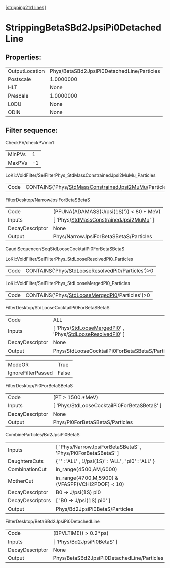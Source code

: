[[stripping21r1 lines]](./stripping21r1-index)

# StrippingBetaSBd2JpsiPi0DetachedLine

## Properties:

|                |                                            |
|----------------|--------------------------------------------|
| OutputLocation | Phys/BetaSBd2JpsiPi0DetachedLine/Particles |
| Postscale      | 1.0000000                                  |
| HLT            | None                                       |
| Prescale       | 1.0000000                                  |
| L0DU           | None                                       |
| ODIN           | None                                       |

## Filter sequence:

CheckPV/checkPVmin1

|        |     |
|--------|-----|
| MinPVs | 1   |
| MaxPVs | -1  |

LoKi::VoidFilter/SelFilterPhys_StdMassConstrainedJpsi2MuMu_Particles

|      |                                                                                                                          |
|------|--------------------------------------------------------------------------------------------------------------------------|
| Code | CONTAINS('Phys/[StdMassConstrainedJpsi2MuMu](./stripping21r1-commonparticles-stdmassconstrainedjpsi2mumu)/Particles')\>0 |

FilterDesktop/NarrowJpsiForBetaSBetaS

|                 |                                                                                                         |
|-----------------|---------------------------------------------------------------------------------------------------------|
| Code            | (PFUNA(ADAMASS('J/psi(1S)')) \< 80 \* MeV)                                                              |
| Inputs          | [ 'Phys/[StdMassConstrainedJpsi2MuMu](./stripping21r1-commonparticles-stdmassconstrainedjpsi2mumu)' ] |
| DecayDescriptor | None                                                                                                    |
| Output          | Phys/NarrowJpsiForBetaSBetaS/Particles                                                                  |

GaudiSequencer/SeqStdLooseCocktailPi0ForBetaSBetaS

LoKi::VoidFilter/SelFilterPhys_StdLooseResolvedPi0_Particles

|      |                                                                                                          |
|------|----------------------------------------------------------------------------------------------------------|
| Code | CONTAINS('Phys/[StdLooseResolvedPi0](./stripping21r1-commonparticles-stdlooseresolvedpi0)/Particles')\>0 |

LoKi::VoidFilter/SelFilterPhys_StdLooseMergedPi0_Particles

|      |                                                                                                      |
|------|------------------------------------------------------------------------------------------------------|
| Code | CONTAINS('Phys/[StdLooseMergedPi0](./stripping21r1-commonparticles-stdloosemergedpi0)/Particles')\>0 |

FilterDesktop/StdLooseCocktailPi0ForBetaSBetaS

|                 |                                                                                                                                                                         |
|-----------------|-------------------------------------------------------------------------------------------------------------------------------------------------------------------------|
| Code            | ALL                                                                                                                                                                     |
| Inputs          | [ 'Phys/[StdLooseMergedPi0](./stripping21r1-commonparticles-stdloosemergedpi0)' , 'Phys/[StdLooseResolvedPi0](./stripping21r1-commonparticles-stdlooseresolvedpi0)' ] |
| DecayDescriptor | None                                                                                                                                                                    |
| Output          | Phys/StdLooseCocktailPi0ForBetaSBetaS/Particles                                                                                                                         |

|                    |       |
|--------------------|-------|
| ModeOR             | True  |
| IgnoreFilterPassed | False |

FilterDesktop/Pi0ForBetaSBetaS

|                 |                                               |
|-----------------|-----------------------------------------------|
| Code            | (PT \> 1500.\*MeV)                            |
| Inputs          | [ 'Phys/StdLooseCocktailPi0ForBetaSBetaS' ] |
| DecayDescriptor | None                                          |
| Output          | Phys/Pi0ForBetaSBetaS/Particles               |

CombineParticles/Bd2JpsiPi0BetaS

|                  |                                                                |
|------------------|----------------------------------------------------------------|
| Inputs           | [ 'Phys/NarrowJpsiForBetaSBetaS' , 'Phys/Pi0ForBetaSBetaS' ] |
| DaughtersCuts    | { '' : 'ALL' , 'J/psi(1S)' : 'ALL' , 'pi0' : 'ALL' }           |
| CombinationCut   | in_range(4500,AM,6000)                                         |
| MotherCut        | in_range(4700,M,5900) & (VFASPF(VCHI2PDOF) \< 10)              |
| DecayDescriptor  | B0 -\> J/psi(1S) pi0                                           |
| DecayDescriptors | [ 'B0 -\> J/psi(1S) pi0' ]                                   |
| Output           | Phys/Bd2JpsiPi0BetaS/Particles                                 |

FilterDesktop/BetaSBd2JpsiPi0DetachedLine

|                 |                                            |
|-----------------|--------------------------------------------|
| Code            | (BPVLTIME() \> 0.2\*ps)                    |
| Inputs          | [ 'Phys/Bd2JpsiPi0BetaS' ]               |
| DecayDescriptor | None                                       |
| Output          | Phys/BetaSBd2JpsiPi0DetachedLine/Particles |
